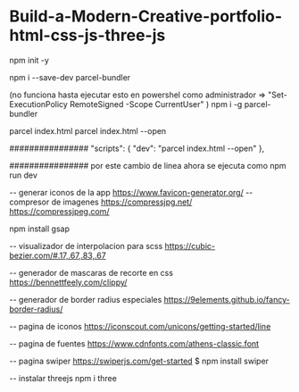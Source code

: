 # Build-a-Modern-Creative-portfolio-html-css-js-three-js

npm init -y

npm i --save-dev parcel-bundler 

(no funciona hasta ejecutar esto en powershel como administrador 
  => "Set-ExecutionPolicy RemoteSigned -Scope CurrentUser" )
  npm i -g parcel-bundler 

parcel index.html
  parcel index.html --open

################
"scripts": {
  "dev": "parcel index.html --open"
},

################
por este cambio de linea ahora se ejecuta como
npm run dev


-- generar iconos de la app
https://www.favicon-generator.org/
-- compresor de imagenes
https://compressjpg.net/
https://compressjpeg.com/

npm install gsap

-- visualizador de interpolacion para scss
https://cubic-bezier.com/#.17,.67,.83,.67

-- generador de mascaras de recorte en css
https://bennettfeely.com/clippy/

-- generador de border radius especiales
https://9elements.github.io/fancy-border-radius/

-- pagina de iconos
https://iconscout.com/unicons/getting-started/line

-- pagina de fuentes
https://www.cdnfonts.com/athens-classic.font

-- pagina swiper
https://swiperjs.com/get-started
$ npm install swiper


-- instalar threejs
npm i three